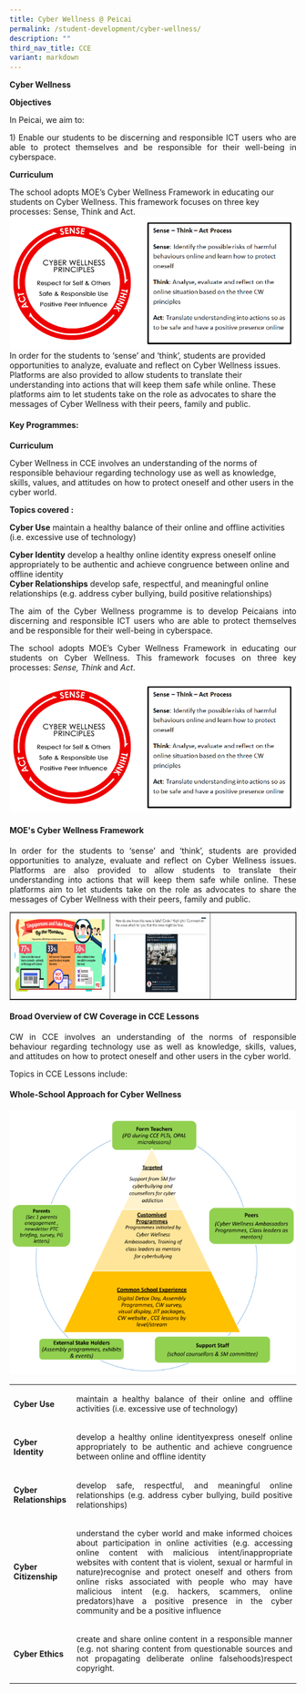```yaml
---
title: Cyber Wellness @ Peicai
permalink: /student-development/cyber-wellness/
description: ""
third_nav_title: CCE
variant: markdown
---
```

<p><b>Cyber Wellness </b></p>
<p><b>Objectives</b></p>
In Peicai, we aim to:
<p></p><p align="justify">1)	Enable our students to be discerning and responsible ICT users who are able to protect themselves and be responsible for their well-being in cyberspace. </p>
	<b>Curriculum</b>
	<p>The school adopts MOE’s Cyber Wellness Framework in educating our students on Cyber Wellness. This framework focuses on three key processes: Sense, Think and Act.<br>
	<img src="/images/CyberWellness.png"><br>
	In order for the students to ‘sense’ and ‘think’, students are provided opportunities to analyze, evaluate and reflect on Cyber Wellness issues. Platforms are also provided to allow students to translate their understanding into actions that will keep them safe while online. These platforms aim to let students take on the role as advocates to share the messages of Cyber Wellness with their peers, family and public.</p>
<b><h4>Key Programmes:</h4></b>
	<b>Curriculum</b>
	<p>Cyber Wellness in CCE involves an understanding of the norms of responsible behaviour regarding technology use as well as knowledge, skills, values, and attitudes on how to protect oneself and other users in the cyber world.</p>
	<b>Topics covered : </b>
	<p><b>Cyber Use</b> maintain a healthy balance of their online and offline activities (i.e. excessive use of technology)<br>
		</p><p><b>Cyber Identity</b> develop a healthy online identity express oneself online appropriately to be authentic and achieve congruence between online and offline identity<br>
<b>Cyber Relationships</b> develop safe, respectful, and meaningful online relationships (e.g. address cyber bullying, build positive relationships)<br>













</p><p></p><p align="justify">The aim of the Cyber Wellness programme is to develop Peicaians into discerning and responsible ICT users who are able to protect themselves and be responsible for their well-being in cyberspace.</p>
<p></p><p align="justify">The school adopts MOE’s Cyber Wellness Framework in educating our students on Cyber Wellness. This framework focuses on three key processes: <em>Sense, Think</em>&nbsp;and&nbsp;<em>Act</em>.</p>
<img src="/images/CyberWellness.png">
<h4><strong>MOE's Cyber Wellness Framework</strong></h4>
<p></p><p align="justify">In order for the students to ‘sense’ and ‘think’, students are provided opportunities to analyze, evaluate and reflect on Cyber Wellness issues. Platforms are also provided to allow students to translate their understanding into actions that will keep them safe while online. These platforms aim to let students take on the role as advocates to share the messages of Cyber Wellness with their peers, family and public.&nbsp;</p>
<table style="border-collapse: collapse; width: 100%;" border="1">
<tbody>
<tr>
<td style="width: 35%;"><img src="/images/cw1.png"></td>
<td style="width: 35%;"><img src="/images/cw2.png"></td>
<td style="width: 30%;"> </td>
</tr>
</tbody>
</table>
<h4><strong>Broad Overview of CW Coverage in CCE Lessons</strong></h4>
<p></p><p align="justify">CW in CCE involves an understanding of the norms of responsible behaviour regarding technology use as well as knowledge, skills, values, and attitudes on how to protect oneself and other users in the cyber world.&nbsp;</p>
<p>Topics in CCE Lessons include:</p>
<h4><strong>Whole-School Approach for Cyber Wellness</strong></h4>
<img src="/images/cw3.png">
<table>
<tbody>
<tr>
	<td><b>Cyber Use</b></td>
<td><p align="justify">maintain a healthy balance of their online and offline activities (i.e. excessive use of technology)
</p></td></tr><tr>
	<td><b>Cyber Identity</b></td>
<td><p align="justify">develop a healthy online identityexpress oneself online appropriately to be authentic and achieve congruence between online and offline identity
</p></td></tr><tr>
	<td><b>Cyber Relationships</b></td>
<td><p align="justify">develop safe, respectful, and meaningful online relationships (e.g. address cyber bullying, build positive relationships)
</p></td></tr><tr>
<td><b>Cyber Citizenship</b></td>
<td><p align="justify">understand the cyber world and make informed choices about participation in online activities (e.g. accessing online content with malicious intent/inappropriate websites with content that is violent, sexual or harmful in nature)recognise and protect oneself and others from online risks associated with people who may have malicious intent (e.g. hackers, scammers, online predators)have a positive presence in the cyber community and be a positive influence
</p></td></tr><tr>
	<td><b>Cyber Ethics</b></td>
<td><p align="justify">create and share online content in a responsible manner (e.g. not sharing content from questionable sources and not propagating deliberate online falsehoods)respect copyright.</p></td></tr></tbody></table>